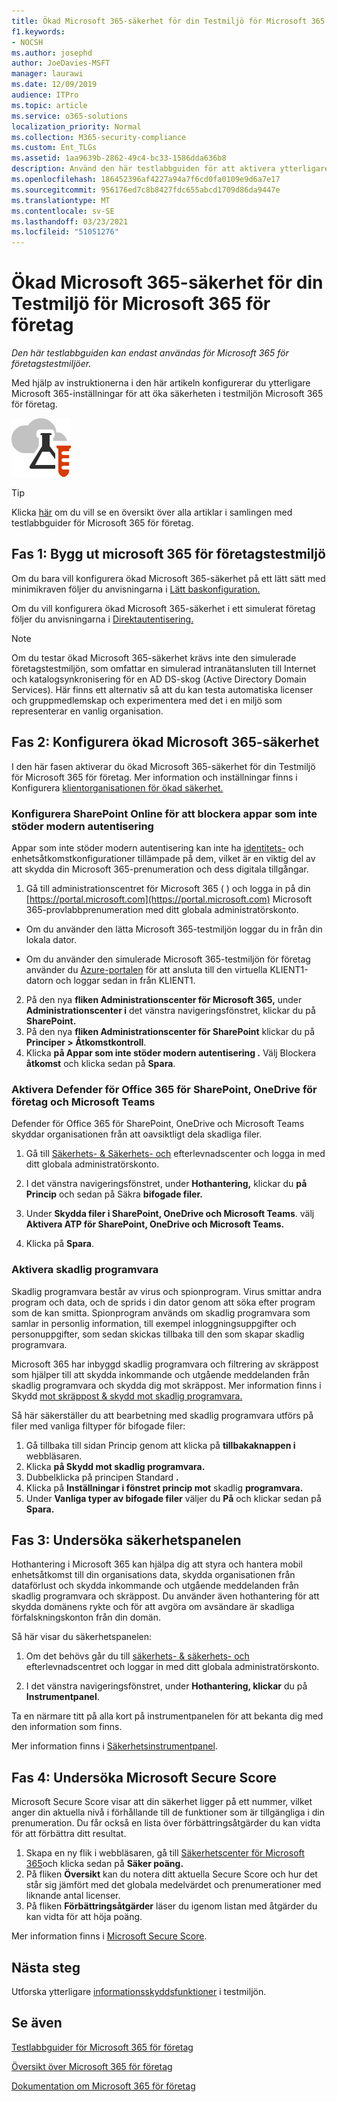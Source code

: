 ```yaml
---
title: Ökad Microsoft 365-säkerhet för din Testmiljö för Microsoft 365 för företag
f1.keywords:
- NOCSH
ms.author: josephd
author: JoeDavies-MSFT
manager: laurawi
ms.date: 12/09/2019
audience: ITPro
ms.topic: article
ms.service: o365-solutions
localization_priority: Normal
ms.collection: M365-security-compliance
ms.custom: Ent_TLGs
ms.assetid: 1aa9639b-2862-49c4-bc33-1586dda636b8
description: Använd den här testlabbguiden för att aktivera ytterligare Microsoft 365-säkerhetsinställningar i testmiljön Microsoft 365 för företag.
ms.openlocfilehash: 186452396af4227a94a7f6cd0fa0109e9d6a7e17
ms.sourcegitcommit: 956176ed7c8b8427fdc655abcd1709d86da9447e
ms.translationtype: MT
ms.contentlocale: sv-SE
ms.lasthandoff: 03/23/2021
ms.locfileid: "51051276"
---
```

# <a name="increased-microsoft-365-security-for-your-microsoft-365-for-enterprise-test-environment"></a>Ökad Microsoft 365-säkerhet för din Testmiljö för Microsoft 365 för företag

*Den här testlabbguiden kan endast användas för Microsoft 365 för företagstestmiljöer.*

Med hjälp av instruktionerna i den här artikeln konfigurerar du ytterligare Microsoft 365-inställningar för att öka säkerheten i testmiljön Microsoft 365 för företag.

![Testlabbguider för Microsoft Cloud](../media/m365-enterprise-test-lab-guides/cloud-tlg-icon.png)

> [!TIP]
> Klicka [här](../downloads/Microsoft365EnterpriseTLGStack.pdf) om du vill se en översikt över alla artiklar i samlingen med testlabbguider för Microsoft 365 för företag.
  
## <a name="phase-1-build-out-your-microsoft-365-for-enterprise-test-environment"></a>Fas 1: Bygg ut microsoft 365 för företagstestmiljö

Om du bara vill konfigurera ökad Microsoft 365-säkerhet på ett lätt sätt med minimikraven följer du anvisningarna i [Lätt baskonfiguration.](lightweight-base-configuration-microsoft-365-enterprise.md)
  
Om du vill konfigurera ökad Microsoft 365-säkerhet i ett simulerat företag följer du anvisningarna i [Direktautentisering.](pass-through-auth-m365-ent-test-environment.md)
  
> [!NOTE]
> Om du testar ökad Microsoft 365-säkerhet krävs inte den simulerade företagstestmiljön, som omfattar en simulerad intranätansluten till Internet och katalogsynkronisering för en AD DS-skog (Active Directory Domain Services). Här finns ett alternativ så att du kan testa automatiska licenser och gruppmedlemskap och experimentera med det i en miljö som representerar en vanlig organisation. 

## <a name="phase-2-configure-increased-microsoft-365-security"></a>Fas 2: Konfigurera ökad Microsoft 365-säkerhet

I den här fasen aktiverar du ökad Microsoft 365-säkerhet för din Testmiljö för Microsoft 365 för företag. Mer information och inställningar finns i Konfigurera [klientorganisationen för ökad säkerhet.](/office365/securitycompliance/tenant-wide-setup-for-increased-security)

### <a name="configure-sharepoint-online-to-block-apps-that-dont-support-modern-authentication"></a>Konfigurera SharePoint Online för att blockera appar som inte stöder modern autentisering

Appar som inte stöder modern autentisering kan inte ha [identitets-](../security/defender-365-security/microsoft-365-policies-configurations.md) och enhetsåtkomstkonfigurationer tillämpade på dem, vilket är en viktig del av att skydda din Microsoft 365-prenumeration och dess digitala tillgångar. 

1. Gå till administrationscentret för Microsoft 365 ( ) och logga in på din [https://portal.microsoft.com](https://portal.microsoft.com) Microsoft 365-provlabbprenumeration med ditt globala administratörskonto.
    
  - Om du använder den lätta Microsoft 365-testmiljön loggar du in från din lokala dator.
    
  - Om du använder den simulerade Microsoft 365-testmiljön för företag använder du [Azure-portalen](https://portal.azure.com) för att ansluta till den virtuella KLIENT1-datorn och loggar sedan in från KLIENT1.
 
2. På den nya **fliken Administrationscenter för Microsoft 365,** under **Administrationscenter i** det vänstra navigeringsfönstret, klickar du på **SharePoint.**
3. På den nya **fliken Administrationscenter för SharePoint** klickar du på **Principer > Åtkomstkontroll**.
4. Klicka **på Appar som inte stöder modern autentisering .** Välj Blockera **åtkomst** och klicka sedan på **Spara**.


### <a name="enable-defender-for-office-365-for-sharepoint-onedrive-for-business-and-microsoft-teams"></a>Aktivera Defender för Office 365 för SharePoint, OneDrive för företag och Microsoft Teams

Defender för Office 365 för SharePoint, OneDrive och Microsoft Teams skyddar organisationen från att oavsiktligt dela skadliga filer.

1. Gå till [Säkerhets- & Säkerhets- och](https://protection.office.com) efterlevnadscenter och logga in med ditt globala administratörskonto.

2. I det vänstra navigeringsfönstret, under **Hothantering,** klickar du **på Princip** och sedan på Säkra **bifogade filer.** 

3. Under **Skydda filer i SharePoint, OneDrive och Microsoft Teams**. välj **Aktivera ATP för SharePoint, OneDrive och Microsoft Teams.**

4. Klicka på **Spara**.


### <a name="enable-anti-malware"></a>Aktivera skadlig programvara

Skadlig programvara består av virus och spionprogram. Virus smittar andra program och data, och de sprids i din dator genom att söka efter program som de kan smitta. Spionprogram används om skadlig programvara som samlar in personlig information, till exempel inloggningsuppgifter och personuppgifter, som sedan skickas tillbaka till den som skapar skadlig programvara. 

Microsoft 365 har inbyggd skadlig programvara och filtrering av skräppost som hjälper till att skydda inkommande och utgående meddelanden från skadlig programvara och skydda dig mot skräppost. Mer information finns i Skydd [mot skräppost & skydd mot skadlig programvara.](../security/defender-365-security/anti-spam-and-anti-malware-protection.md)

Så här säkerställer du att bearbetning med skadlig programvara utförs på filer med vanliga filtyper för bifogade filer:

1. Gå tillbaka till sidan Princip genom att klicka på **tillbakaknappen i** webbläsaren.
2. Klicka **på Skydd mot skadlig programvara.**
3. Dubbelklicka på principen Standard **.**
4. Klicka på **Inställningar i fönstret princip mot** skadlig **programvara.**
4. Under **Vanliga typer av bifogade filer** väljer du **På** och klickar sedan på **Spara.**


## <a name="phase-3-examine-the-security-dashboard"></a>Fas 3: Undersöka säkerhetspanelen

Hothantering i Microsoft 365 kan hjälpa dig att styra och hantera mobil enhetsåtkomst till din organisations data, skydda organisationen från dataförlust och skydda inkommande och utgående meddelanden från skadlig programvara och skräppost. Du använder även hothantering för att skydda domänens rykte och för att avgöra om avsändare är skadliga förfalskningskonton från din domän. 

Så här visar du säkerhetspanelen:

1. Om det behövs går du till [säkerhets- & säkerhets- och](https://protection.office.com) efterlevnadscentret och loggar in med ditt globala administratörskonto.

2. I det vänstra navigeringsfönstret, under **Hothantering, klickar** du på **Instrumentpanel**.

Ta en närmare titt på alla kort på instrumentpanelen för att bekanta dig med den information som finns.

Mer information finns i [Säkerhetsinstrumentpanel](../security/defender-365-security/security-dashboard.md).


## <a name="phase-4-examine-microsoft-secure-score"></a>Fas 4: Undersöka Microsoft Secure Score

Microsoft Secure Score visar att din säkerhet ligger på ett nummer, vilket anger din aktuella nivå i förhållande till de funktioner som är tillgängliga i din prenumeration. Du får också en lista över förbättringsåtgärder du kan vidta för att förbättra ditt resultat.

1. Skapa en ny flik i webbläsaren, gå till [Säkerhetscenter för Microsoft 365](https://security.microsoft.com/)och klicka sedan på **Säker poäng.**
2. På fliken **Översikt**  kan du notera ditt aktuella Secure Score och hur det står sig jämfört med det globala medelvärdet och prenumerationer med liknande antal licenser.
3. På fliken **Förbättringsåtgärder** läser du igenom listan med åtgärder du kan vidta för att höja poäng.

Mer information finns i [Microsoft Secure Score](../security/defender/microsoft-secure-score.md).

## <a name="next-steps"></a>Nästa steg

Utforska ytterligare [informationsskyddsfunktioner](m365-enterprise-test-lab-guides.md#information-protection) i testmiljön.

## <a name="see-also"></a>Se även

[Testlabbguider för Microsoft 365 för företag](m365-enterprise-test-lab-guides.md)

[Översikt över Microsoft 365 för företag](microsoft-365-overview.md)

[Dokumentation om Microsoft 365 för företag](/microsoft-365-enterprise/)
